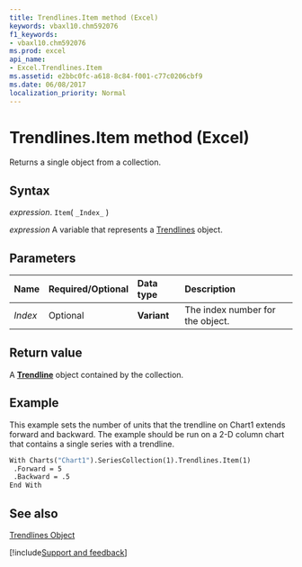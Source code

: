 ```yaml
---
title: Trendlines.Item method (Excel)
keywords: vbaxl10.chm592076
f1_keywords:
- vbaxl10.chm592076
ms.prod: excel
api_name:
- Excel.Trendlines.Item
ms.assetid: e2bbc0fc-a618-8c84-f001-c77c0206cbf9
ms.date: 06/08/2017
localization_priority: Normal
---
```



# Trendlines.Item method (Excel)

Returns a single object from a collection.


## Syntax

_expression_. `Item`( `_Index_` )

_expression_ A variable that represents a [Trendlines](./Excel.Trendlines(object).md) object.


## Parameters



|Name|Required/Optional|Data type|Description|
|:-----|:-----|:-----|:-----|
| _Index_|Optional| **Variant**|The index number for the object.|

## Return value

A  **[Trendline](Excel.Trendline(object).md)** object contained by the collection.


## Example

This example sets the number of units that the trendline on Chart1 extends forward and backward. The example should be run on a 2-D column chart that contains a single series with a trendline.


```vb
With Charts("Chart1").SeriesCollection(1).Trendlines.Item(1) 
 .Forward = 5 
 .Backward = .5 
End With
```


## See also


[Trendlines Object](Excel.Trendlines(object).md)

[!include[Support and feedback](~/includes/feedback-boilerplate.md)]